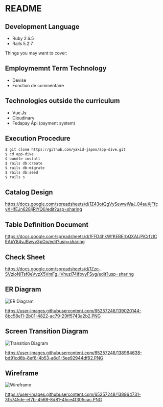 # README

## Development Language

- Ruby 2.6.5
- Rails 5.2.7

Things you may want to cover:

## Employmemnt Term Technology

- Devise
- Fonction de commentaire

## Technologies outside the curriculum

- Vue.Js
- Cloudinary
- Fedapay Api (payment system)

## Execution Procedure

```bash
$ git clone https://github.com/yakid-japon/app-dive.git
$ cd app-dive
$ bundle install
$ rails db:create
$ rails db:migrate
$ rails db:seed
$ rails s
```

## Catalog Design

https://docs.google.com/spreadsheets/d/1Z43otQgVySewwWaJ_04auXjFfcyXHfEJn628IjRiYQ0/edit?usp=sharing

## Table Definition Document

https://docs.google.com/spreadsheets/d/1FFD4hkWfKEBErbQXALjPiCrfzlCEAbY84vJBwvv3pOo/edit?usp=sharing


## Check Sheet

https://docs.google.com/spreadsheets/d/1Zze-SVzioNiTsf0eVvzX5VmFg_IVhuzl74ifbvyFSyg/edit?usp=sharing


## ER Diagram

![ER Diagram](https://user-images.githubusercontent.com/65257248/139020144-8bc58e11-2b01-4822-ac79-29ff5743a2b2.PNG)

https://user-images.githubusercontent.com/65257248/139020144-8bc58e11-2b01-4822-ac79-29ff5743a2b2.PNG


## Screen Transition Diagram

![Transition Diagram](https://user-images.githubusercontent.com/65257248/138964638-bd91cd6b-8ef6-4b53-a6d1-5ee92944df92.PNG)


https://user-images.githubusercontent.com/65257248/138964638-bd91cd6b-8ef6-4b53-a6d1-5ee92944df92.PNG


## Wireframe

![Wireframe](https://user-images.githubusercontent.com/65257248/138964731-3f5745de-ef7b-4568-8d81-45ce4f305cac.PNG)

https://user-images.githubusercontent.com/65257248/138964731-3f5745de-ef7b-4568-8d81-45ce4f305cac.PNG

